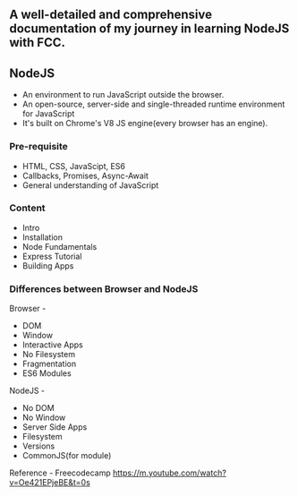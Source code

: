 ## A well-detailed and comprehensive documentation of my journey in learning NodeJS with FCC.

## NodeJS

- An environment to run JavaScript outside the browser.
- An open-source, server-side and single-threaded runtime environment for JavaScript
- It's built on Chrome's V8 JS engine(every browser has an engine).

### Pre-requisite
- HTML, CSS, JavaScipt, ES6
- Callbacks, Promises, Async-Await
- General understanding of JavaScript

### Content
- Intro
- Installation
- Node Fundamentals
- Express Tutorial
- Building Apps

### Differences between Browser and NodeJS

Browser -

- DOM
- Window
- Interactive Apps
- No Filesystem
- Fragmentation
- ES6 Modules

NodeJS -

- No DOM
- No Window
- Server Side Apps
- Filesystem
- Versions
- CommonJS(for module)



Reference - Freecodecamp https://m.youtube.com/watch?v=Oe421EPjeBE&t=0s
